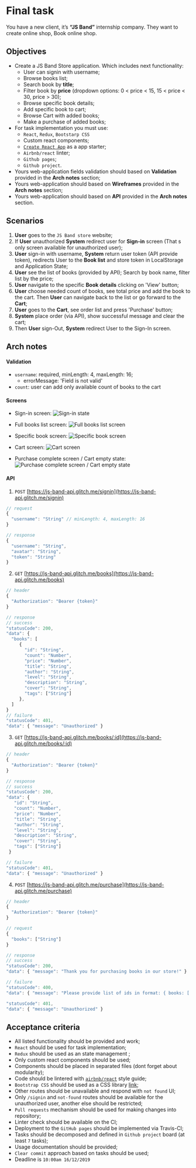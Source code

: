 
# Final task

You have a new client, it’s **“JS Band”** internship company. They want to create online shop, Book online shop.

## Objectives
- Create a JS Band Store application. Which includes next functionality:
    - User can signin with username;
    - Browse books list;
    - Search book by **title**;
    - Filter book by **price** (dropdown options: 0 < price < 15, 15 < price < 30, price > 30);
    - Browse specific book details;
    - Add specific book to cart;
    - Browse Cart with added books;
    - Make a purchase of added books;
- For task implementation you must use:
    - `React`, `Redux`, `Bootstarp CSS`
    - Custom react components;
    - [`Create React App`](https://github.com/facebook/create-react-app) as a app starter;
    - `Airbnb/react` linter;
    - `Github pages`;
    - `Github project`.
- Yours web-application fields validation should based on **Validation** provided in the **Arch notes** section;
- Yours web-application should based on **Wireframes** provided in the **Arch notes** section;
- Yours web-application should based on **API** provided in the **Arch notes** section.

## Scenarios
1. **User** goes to the `JS Band store` website;
2. If **User** unauthorized **System** redirect user for **Sign-in** screen (That s only screen available for unauthorized user);
3. **User** sign-in with username, **System** return user token (API provide token), redirects User to the **Book list** and store token in LocalStorage and Application State;
4. **User** see the list of books (provided by API); Search by book name, filter list by the price;
5. **User** navigate to the specific **Book details** clicking on 'View' button;
6. **User** choose needed count of books, see total price and add the book to the cart. Then **User** can navigate back to the list or go forward to the **Cart**;
7. **User** goes to the **Cart**, see order list and press 'Purchase' button;
8. **System** place order (via API), show successful message and clear the cart;
9. Then **User** sign-Out, **System** redirect User to the Sign-In screen.  

## Arch notes
#### Validation
- `username`: required, minLength: 4, maxLength: 16;
  - errorMessage: 'Field is not valid'
- `count`: user can add only available count of books to the cart  


#### Screens
- Sign-in screen:
![Sign-in state](../assets/images/finaltask/signin_screen.png)

- Full books list screen:
![Full books list screen](../assets/images/finaltask/list_screen.png)

- Specific book screen:
![Specific book screen](../assets/images/finaltask/specific_book_screen.png)

- Cart screen:
![Cart screen](../assets/images/finaltask/cart_screen.png)

- Purchase complete screen / Cart empty state:
![Purchase complete screen / Cart empty state](../assets/images/finaltask/purchase_complete_screen.png)

#### API

1. `POST` [https://js-band-api.glitch.me/signin](https://js-band-api.glitch.me/signin)

```js
// request
{
  "username": "String" // minLength: 4, maxLength: 16
}

// response
{
  "username": "String",
  "avatar": "String",
  "token": "String"
}
```

2. `GET` [https://js-band-api.glitch.me/books](https://js-band-api.glitch.me/books)

```js
// header
{
  "Authorization": "Bearer {token}"
}

// response
// success
"statusCode": 200,
"data": {
  "books": [
     {
       "id": "String",
       "count": "Number",
       "price": "Number",
       "title": "String",
       "author": "String",
       "level": "String",
       "description": "String",
       "cover": "String",
       "tags": ["String"]
     },
  ]
}
// failure
"statusCode": 401,
"data": { "message": "Unauthorized" }
```

3. `GET` [https://js-band-api.glitch.me/books/:id](https://js-band-api.glitch.me/books/:id)

```js
// header
{
  "Authorization": "Bearer {token}"
}

// response
// success
"statusCode": 200,
"data": {
   "id": "String",
   "count": "Number",
   "price": "Number",
   "title": "String",
   "author": "String",
   "level": "String",
   "description": "String",
   "cover": "String",
   "tags": ["String"]
 }

// failure
"statusCode": 401,
"data": { "message": "Unauthorized" }
```

4. `POST` [https://js-band-api.glitch.me/purchase](https://js-band-api.glitch.me/purchase)

```js
// header
{
  "Authorization": "Bearer {token}"
}

// request
{ 
  "books": ["String"]
}

// response
// success
"statusCode": 200,
"data": { "message": "Thank you for purchasing books in our store!" }

// failure
"statusCode": 400,
"data": { "message": "Please provide list of ids in format: { books: [...] }" }

"statusCode": 401,
"data": { "message": "Unauthorized" }
``` 

## Acceptance criteria

- All listed functionality should be provided and work;
- `React` should be used for task implementation;
- `Redux` should be used as an state management ;
- Only custom react components should be used;
- Components should be placed in separated files (dont forget about modularity); 
- Code should be lintered with [`airbnb/react`](https://github.com/airbnb/javascript/tree/master/react) style guide;
- `Bootstrap CSS` should be used as a CSS library [link](https://getbootstrap.com/docs/3.4/css/);
- Other routes should be unavailable and respond with `not found` UI;
- Only `/signin` and `not-found` routes should be available for the unauthorized user, another else should be restricted;
- `Pull requests` mechanism should be used for making changes into repository;
- Linter check should be available on the CI;
- Deployment to the `GitHub pages` should be implemented via Travis-CI;
- Tasks should be decomposed and defined in `Github project` board (at least `7` tasks);
- Usage documentation should be provided;
- `Clear commit` approach based on tasks should be used;
- Deadline is `10:00am 16/12/2019`  
